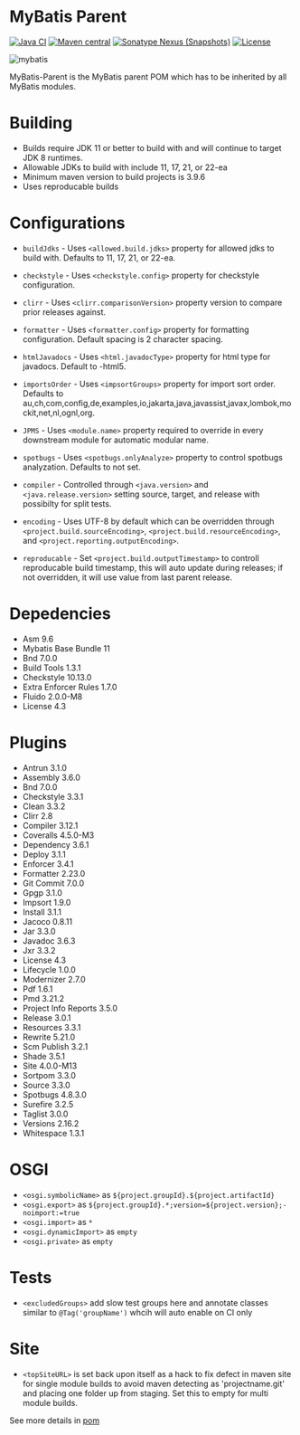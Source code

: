 MyBatis Parent
==============

[![Java CI](https://github.com/mybatis/parent/actions/workflows/ci.yaml/badge.svg)](https://github.com/mybatis/parent/actions/workflows/ci.yaml)
[![Maven central](https://maven-badges.herokuapp.com/maven-central/org.mybatis/mybatis-parent/badge.svg)](https://maven-badges.herokuapp.com/maven-central/org.mybatis/mybatis-parent)
[![Sonatype Nexus (Snapshots)](https://img.shields.io/nexus/s/https/oss.sonatype.org/org.mybatis/mybatis-parent.svg)](https://oss.sonatype.org/content/repositories/snapshots/org/mybatis/mybatis-parent/)
[![License](https://img.shields.io/:license-apache-brightgreen.svg)](https://www.apache.org/licenses/LICENSE-2.0.html)

![mybatis](http://www.mybatis.org/images/mybatis-logo.png)

MyBatis-Parent is the MyBatis parent POM which has to be inherited by all MyBatis modules.

Building
========

- Builds require JDK 11 or better to build with and will continue to target JDK 8 runtimes.
- Allowable JDKs to build with include 11, 17, 21, or 22-ea
- Minimum maven version to build projects is 3.9.6
- Uses reproducable builds

Configurations
==============

- ```buildJdks``` - Uses ```<allowed.build.jdks>``` property for allowed jdks to build with.  Defaults to 11, 17, 21, or 22-ea.
- ```checkstyle``` - Uses ```<checkstyle.config>``` property for checkstyle configuration.
- ```clirr``` - Uses ```<clirr.comparisonVersion>``` property version to compare prior releases against.
- ```formatter``` - Uses ```<formatter.config>``` property for formatting configuration.  Default spacing is 2 character spacing.
- ```htmlJavadocs``` - Uses ```<html.javadocType>``` property for html type for javadocs.  Default to -html5.
- ```importsOrder``` - Uses ```<impsortGroups>``` property for import sort order.  Defaults to au,ch,com,config,de,examples,io,jakarta,java,javassist,javax,lombok,mockit,net,nl,ognl,org.
- ```JPMS``` - Uses ```<module.name>``` property required to override in every downstream module for automatic modular name.
- ```spotbugs``` - Uses ```<spotbugs.onlyAnalyze>``` property to control spotbugs analyzation.  Defaults to not set.

- ```compiler``` - Controlled through ```<java.version>``` and ```<java.release.version>``` setting source, target, and release with possibilty for split tests.
- ```encoding``` - Uses UTF-8 by default which can be overridden through ```<project.build.sourceEncoding>```, ```<project.build.resourceEncoding>```, and ```<project.reporting.outputEncoding>```.
- ```reproducable``` - Set ```<project.build.outputTimestamp>``` to controll reproducable build timestamp, this will auto update during releases; if not overridden, it will use value from last parent release.

Depedencies
===========

- Asm 9.6
- Mybatis Base Bundle 11
- Bnd 7.0.0
- Build Tools 1.3.1
- Checkstyle 10.13.0
- Extra Enforcer Rules 1.7.0
- Fluido 2.0.0-M8
- License 4.3

Plugins
=======

- Antrun 3.1.0
- Assembly 3.6.0
- Bnd 7.0.0
- Checkstyle 3.3.1
- Clean 3.3.2
- Clirr 2.8
- Compiler 3.12.1
- Coveralls 4.5.0-M3
- Dependency 3.6.1
- Deploy 3.1.1
- Enforcer 3.4.1
- Formatter 2.23.0
- Git Commit 7.0.0
- Gpgp 3.1.0
- Impsort 1.9.0
- Install 3.1.1
- Jacoco 0.8.11
- Jar 3.3.0
- Javadoc 3.6.3
- Jxr 3.3.2
- License 4.3
- Lifecycle 1.0.0
- Modernizer 2.7.0
- Pdf 1.6.1
- Pmd 3.21.2
- Project Info Reports 3.5.0
- Release 3.0.1
- Resources 3.3.1
- Rewrite 5.21.0
- Scm Publish 3.2.1
- Shade 3.5.1
- Site 4.0.0-M13
- Sortpom 3.3.0
- Source 3.3.0
- Spotbugs 4.8.3.0
- Surefire 3.2.5
- Taglist 3.0.0
- Versions 2.16.2
- Whitespace 1.3.1

OSGI
====
- ```<osgi.symbolicName>``` as ```${project.groupId}.${project.artifactId}```
- ```<osgi.export>``` as ```${project.groupId}.*;version=${project.version};-noimport:=true```
- ```<osgi.import>``` as ```*```
- ```<osgi.dynamicImport>``` as ```empty```
- ```<osgi.private>``` as ```empty```

Tests
=====
- ```<excludedGroups>``` add slow test groups here and annotate classes similar to ```@Tag('groupName')``` whcih will auto enable on CI only

Site
====
- ```<topSiteURL>``` is set back upon itself as a hack to fix defect in maven site for single module builds to avoid maven detecting as 'projectname.git' and placing one folder up from staging.  Set this to empty for multi module builds.

See more details in [pom](pom.xml)
